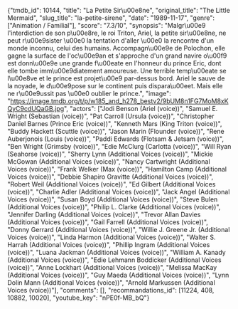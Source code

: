 {"tmdb_id": 10144, "title": "La Petite Sir\u00e8ne", "original_title": "The Little Mermaid", "slug_title": "la-petite-sirene", "date": "1989-11-17", "genre": ["Animation / Familial"], "score": "7.3/10", "synopsis": "Malgr\u00e9 l'interdiction de son p\u00e8re, le roi Triton, Ariel, la petite sir\u00e8ne, ne peut r\u00e9sister \u00e0 la tentation d'aller \u00e0 la rencontre d'un monde inconnu, celui des humains. Accompagn\u00e9e de Polochon, elle gagne la surface de l'oc\u00e9an et s'approche d'un grand navire o\u00f9 est donn\u00e9e une grande f\u00eate en l'honneur du prince Eric, dont elle tombe imm\u00e9diatement amoureuse. Une terrible temp\u00eate se l\u00e8ve et le prince est projet\u00e9 par-dessus bord. Ariel le sauve de la noyade, le d\u00e9pose sur le continent puis dispara\u00eet. Mais elle ne r\u00e9ussit pas \u00e0 oublier le prince.", "image": "https://image.tmdb.org/t/p/w185_and_h278_bestv2/9bUM8n1FG7MoM8xKQyC9cdUQaGB.jpg", "actors": ["Jodi Benson (Ariel (voice))", "Samuel E. Wright (Sebastian (voice))", "Pat Carroll (Ursula (voice))", "Christopher Daniel Barnes (Prince Eric (voice))", "Kenneth Mars (King Triton (voice))", "Buddy Hackett (Scuttle (voice))", "Jason Marin (Flounder (voice))", "Rene Auberjonois (Louis (voice))", "Paddi Edwards (Flotsam & Jetsam (voice))", "Ben Wright (Grimsby (voice))", "Edie McClurg (Carlotta (voice))", "Will Ryan (Seahorse (voice))", "Sherry Lynn (Additional Voices (voice))", "Mickie McGowan (Additional Voices (voice))", "Nancy Cartwright (Additional Voices (voice))", "Frank Welker (Max (voice))", "Hamilton Camp (Additional Voices (voice))", "Debbie Shapiro Gravitte (Additional Voices (voice))", "Robert Weil (Additional Voices (voice))", "Ed Gilbert (Additional Voices (voice))", "Charlie Adler (Additional Voices (voice))", "Jack Angel (Additional Voices (voice))", "Susan Boyd (Additional Voices (voice))", "Steve Bulen (Additional Voices (voice))", "Philip L. Clarke (Additional Voices (voice))", "Jennifer Darling (Additional Voices (voice))", "Trevor Allan Davies (Additional Voices (voice))", "Gail Farrell (Additional Voices (voice))", "Donny Gerrard (Additional Voices (voice))", "Willie J. Greene Jr. (Additional Voices (voice))", "Linda Harmon (Additional Voices (voice))", "Walter S. Harrah (Additional Voices (voice))", "Phillip Ingram (Additional Voices (voice))", "Luana Jackman (Additional Voices (voice))", "William A. Kanady (Additional Voices (voice))", "Edie Lehmann Boddicker (Additional Voices (voice))", "Anne Lockhart (Additional Voices (voice))", "Melissa MacKay (Additional Voices (voice))", "Guy Maeda (Additional Voices (voice))", "Lynn Dolin Mann (Additional Voices (voice))", "Arnold Markussen (Additional Voices (voice))"], "comments": [], "recommandations_id": [11224, 408, 10882, 10020], "youtube_key": "nPE0f-MB_bQ"}